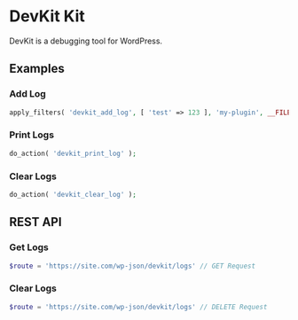 # DevKit Kit
DevKit is a debugging tool for WordPress.

## Examples

### Add Log
```php
apply_filters( 'devkit_add_log', [ 'test' => 123 ], 'my-plugin', __FILE__, __LINE__ );
```

### Print Logs
```php
do_action( 'devkit_print_log' );
```

### Clear Logs
```php
do_action( 'devkit_clear_log' );
```

## REST API
### Get Logs
```php
$route = 'https://site.com/wp-json/devkit/logs' // GET Request
```

### Clear Logs
```php
$route = 'https://site.com/wp-json/devkit/logs' // DELETE Request
```

